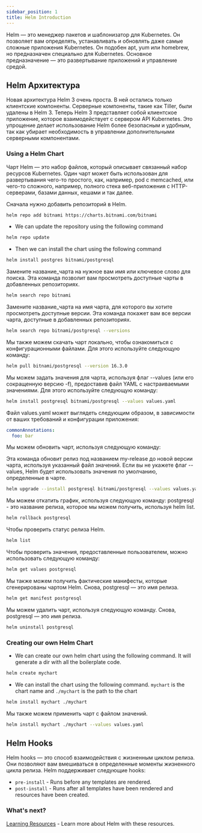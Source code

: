 ```yaml
---
sidebar_position: 1
title: Helm Introduction
---
```


Helm — это менеджер пакетов и шаблонизатор для Kubernetes. Он позволяет вам определять, устанавливать и обновлять даже самые сложные приложения Kubernetes. Он подобен apt, yum или homebrew, но предназначен специально для Kubernetes. Основное предназначение — это развертывание приложений и управление средой.

## Helm Архитектура

Новая архитектура Helm 3 очень проста. В ней остались только клиентские компоненты. Серверные компоненты, такие как Tiller, были удалены в Helm 3. Теперь Helm 3 представляет собой клиентское приложение, которое взаимодействует с сервером API Kubernetes. Это упрощение делает использование Helm более безопасным и удобным, так как убирает необходимость в управлении дополнительными серверными компонентами.

### Using a Helm Chart

Чарт Helm — это набор файлов, который описывает связанный набор ресурсов Kubernetes. Один чарт может быть использован для развертывания чего-то простого, как, например, pod с memcached, или чего-то сложного, например, полного стека веб-приложения с HTTP-серверами, базами данных, кешами и так далее.

Сначала нужно добавить репозиторий в Helm.

```bash
helm repo add bitnami https://charts.bitnami.com/bitnami
```

- We can update the repository using the following command

```bash
helm repo update
```

- Then we can install the chart using the following command

```bash
helm install postgres bitnami/postgresql
```

Замените название_чарта на нужное вам имя или ключевое слово для поиска. Эта команда позволит вам просмотреть доступные чарты в добавленных репозиториях.

```bash
helm search repo bitnami
```

Замените название_чарта на имя чарта, для которого вы хотите просмотреть доступные версии. Эта команда покажет вам все версии чарта, доступные в добавленных репозиториях.

```bash
helm search repo bitnami/postgresql --versions
```

Мы также можем скачать чарт локально, чтобы ознакомиться с конфигурационными файлами. Для этого используйте следующую команду:

```bash
helm pull bitnami/postgresql --version 16.3.0
```

Мы можем задать значения для чарта, используя флаг --values (или его сокращенную версию -f), предоставив файл YAML с настраиваемыми значениями. Для этого используйте следующую команду:

```bash
helm install postgresql bitnami/postgresql --values values.yaml
```

Файл values.yaml может выглядеть следующим образом, в зависимости от ваших требований и конфигурации приложения:

```yaml
commonAnnotations:
  foo: bar
```

Мы можем обновить чарт, используя следующую команду:

Эта команда обновит релиз под названием my-release до новой версии чарта, используя указанный файл значений. Если вы не укажете флаг --values, Helm будет использовать значения по умолчанию, определенные в чарте.

```bash
helm upgrade --install postgresql bitnami/postgresql --values values.yaml --version=16.4.0 --namespace=my-namespace
```

Мы можем откатить график, используя следующую команду: postgresql - это название релиза, которое мы можем получить, используя helm list.

```bash
helm rollback postgresql
```

Чтобы проверить статус релиза Helm.

```bash
helm list
```

Чтобы проверить значения, предоставленные пользователем, можно использовать следующую команду:

```bash
helm get values postgresql
```

Мы также можем получить фактические манифесты, которые сгенерированы чартом Helm. Снова, postgresql — это имя релиза.

```bash
helm get manifest postgresql
```

Мы можем удалить чарт, используя следующую команду. Снова, postgresql — это имя релиза.

```bash
helm uninstall postgresql
```

### Creating our own Helm Chart

- We can create our own helm chart using the following command. It will generate a dir with all the boilerplate code.

```bash
helm create mychart
```

- We can install the chart using the following command. `mychart` is the chart name and `./mychart` is the path to the chart

```bash
helm install mychart ./mychart
```

Мы также можем применить чарт с файлом значений.

```bash
helm install mychart ./mychart --values values.yaml
```

## Helm Hooks

Helm hooks — это способ взаимодействия с жизненным циклом релиза. Они позволяют вам вмешиваться в определенные моменты жизненного цикла релиза. Helm поддерживает следующие hooks:

- `pre-install` - Runs before any templates are rendered.
- `post-install` - Runs after all templates have been rendered and resources have been created.

### What's next?

[Learning Resources](./learning-resources.md) - Learn more about Helm with these resources.
